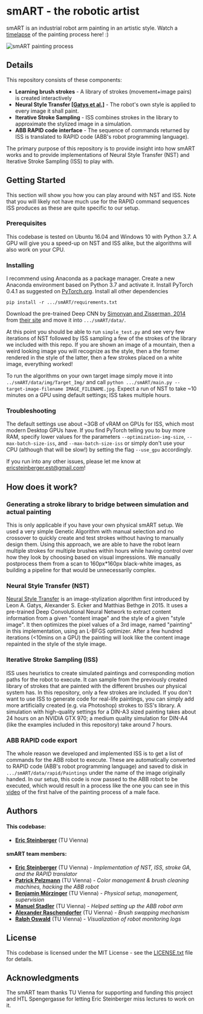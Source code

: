 # smART - the robotic artist

smART is an industrial robot arm painting in an artistic style. Watch a
[timelapse](https://www.youtube.com/watch?v=AB6-94rLlVI) of the painting process here! :)

![smART painting process](http://www.steinberger-ai.com/wp-content/uploads/2018/07/smART_titel_wide-e1532988954888.jpg)

## Details
This repository consists of these components:
* **Learning brush strokes** - A library of strokes (movement+image pairs) is created interactively
* **Neural Style Transfer [[Gatys et al.]](https://arxiv.org/pdf/1508.06576.pdf)** - The robot's own style is applied to every image it shall paint.
* **Iterative Stroke Sampling** - ISS combines strokes in the library to approximate the stylized image in a simulation.
* **ABB RAPID code interface** - The sequence of commands returned by ISS is translated to RAPID code
(ABB's robot programming language).

The primary purpose of this repository is to provide insight into how smART works and to provide implementations of 
Neural Style Transfer (NST) and Iterative Stroke Sampling (ISS) to play with.

## Getting Started
This section will show you how you can play around with NST and ISS. Note that you will likely not have much use for the
RAPID command sequences ISS produces as these are quite specific to our setup.

### Prerequisites
This codebase is tested on Ubuntu 16.04 and Windows 10 with Python 3.7. A GPU will give you a speed-up on NST and ISS alike, but the algorithms will also work on your CPU.

### Installing
I recommend using Anaconda as a package manager. Create a new Anaconda environment based on Python 3.7 and activate it.
Install PyTorch 0.4.1 as suggested on [PyTorch.org](https://Pytorch.org). Install all other dependencies
```
pip install -r .../smART/requirements.txt
```
Download the pre-trained Deep CNN by [Simonyan and Zisserman, 2014](https://arxiv.org/abs/1409.1556)
from [their site](http://bethgelab.org/media/uploads/pytorch_models/vgg_conv.pth) and move it into `.../smART/data/`.

At this point you should be able to run `simple_test.py` and see very few iterations of NST followed
by ISS sampling a few of the strokes of the library we included with this repo. If you are shown an image of a mountain,
then a weird looking image you will recognize as the style, then a the former rendered in the style of the latter,
then a few strokes placed on a white image, everything worked! 

To run the algorithms on your own target image simply move it into `../smART/data/img/Target_Img/` and call 
`python .../smART/main.py --target-image-filename IMAGE_FILENAME.jpg`. Expect a run of NST to take ~10 minutes on a GPU
using default settings; ISS takes multiple hours.

### Troubleshooting
The default settings use about ~3GB of vRAM on GPUs for ISS, which most modern Desktop GPUs have. If you find PyTorch
telling you to buy more RAM, specify lower values for the parameters `--optimization-img-size`, `--max-batch-size-iss`,
and `--max-batch-size-iss` or simply don't use your CPU (although that will be slow!) by setting the flag `--use_gpu`
accordingly.

If you run into any other issues, please let me know at [ericsteinberger.est@gmail.com](mailto:eric@steinberger-ai.com)!

## How does it work?

### Generating a stroke library to bridge between simulation and actual painting
This is only applicable if you have your own physical smART setup. We used a very simple Genetic Algorithm with
manual selection and no crossover to quickly create and test strokes without having to manually design them. Using this
approach, we are able to have the robot learn multiple strokes for multiple brushes within hours while having
control over how they look by choosing based on visual impressions. We manually postprocess them from a scan
to 160px*160px black-white images, as building a pipeline for that would be unnecessarily complex.

### Neural Style Transfer (NST)
[Neural Style Transfer](https://arxiv.org/pdf/1508.06576.pdf) is an image-stylization algorithm first introduced by Leon
A. Gatys, Alexander S. Ecker and Matthias Bethge in 2015. It uses a pre-trained Deep Convolutional Neural Network to
extract content information from a given "content image" and the style of a given "style image". It then optimizes the
pixel values of a 3rd image, named "painting" in this implementation, using an L-BFGS optimizer. After a few hundred
iterations (<10mins on a GPU) the painting will look like the content image repainted in the style of the style image.

### Iterative Stroke Sampling (ISS)
ISS uses heuristics to create simulated paintings and corresponding motion paths for the robot to execute. It can sample
from the previously created library of strokes that are painted with the different brushes our physical system has.
In this repository, only a few strokes are included. If you don't want to use ISS to generate code for real-life
paintings, you can simply add more artificially created (e.g. via Photoshop) strokes to ISS's library. A simulation
with high-quality settings for a DIN-A3 sized painting takes about 24 hours on an NVIDIA GTX 970; a medium quality
simulation for DIN-A4 (like the examples included in this repository) take around 7 hours.

### ABB RAPID code export
The whole reason we developed and implemented ISS is to get a list of commands for the ABB robot to execute. These are
automatically converted to RAPID code (ABB's robot programming language) and saved to disk in
`.../smART/data/rapid/Paintings` under the name of the image originally handed. In our setup, this code is now passed to
the ABB robot to be executed, which would result in a process like the one you can see in this
[video](https://www.youtube.com/watch?v=AB6-94rLlVI) of the first halve of the painting process of a male face.

## Authors

#### This codebase:
* [**Eric Steinberger**](https://www.linkedin.com/in/ericsteinbergerai/) (TU Vienna)

#### smART team members:
* [**Eric Steinberger**](https://www.linkedin.com/in/ericsteinbergerai/) (TU Vienna) - *Implementation of NST, ISS, stroke GA, and the RAPID translator*
* [**Patrick Pelzmann**](https://www.linkedin.com/in/patrick-pelzmann-8835b1108/) (TU Vienna) - *Color management & brush cleaning machines, hacking the ABB robot*
* [**Benjamin Mörzinger**](https://www.linkedin.com/in/bmoerzin/) (TU Vienna) - *Physical setup, management, supervision*
* [**Manuel Stadler**](https://www.linkedin.com/in/manuel-stadler-85883b151/) (TU Vienna) - *Helped setting up the ABB robot arm*
* [**Alexander Raschendorfer**](https://www.linkedin.com/in/alex-raschendorfer/) (TU Vienna) - *Brush swapping mechanism*
* [**Ralph Oswald**](https://www.linkedin.com/in/ralf-oswald/) (TU Vienna) - *Visualization of robot monitoring logs*

## License
This codebase is licensed under the MIT License - see the [LICENSE.txt](LICENSE.txt) file for details.

## Acknowledgments
 The smART team thanks TU Vienna for supporting and funding this project and HTL Spengergasse for letting Eric
 Steinberger miss lectures to work on it.
